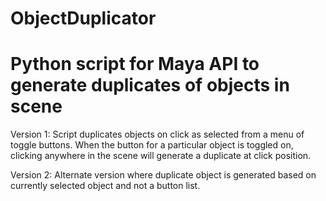 # ObjectDuplicator
# Python script for Maya API to generate duplicates of objects in scene

Version 1: Script duplicates objects on click as selected from a menu of toggle buttons. When the button for a particular object is toggled on, clicking anywhere in the scene will generate a duplicate at click position. 

Version 2: Alternate version where duplicate object is generated based on currently selected object and not a button list. 

